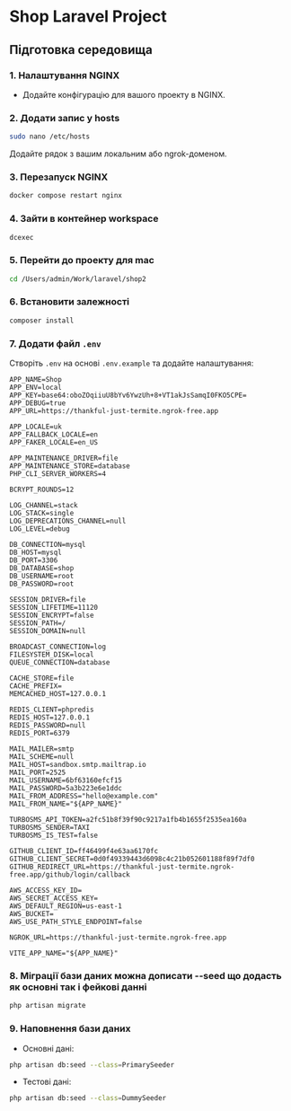 # Shop Laravel Project

## Підготовка середовища

### 1. Налаштування NGINX
- Додайте конфігурацію для вашого проекту в NGINX.

### 2. Додати запис у hosts
```bash
sudo nano /etc/hosts
```
Додайте рядок з вашим локальним або ngrok-доменом.

### 3. Перезапуск NGINX
```bash
docker compose restart nginx
```

### 4. Зайти в контейнер workspace
```bash
dcexec
```

### 5. Перейти до проекту для mac
```bash
cd /Users/admin/Work/laravel/shop2
```

### 6. Встановити залежності
```bash
composer install
```

### 7. Додати файл `.env`
Створіть `.env` на основі `.env.example` та додайте налаштування:

```dotenv
APP_NAME=Shop
APP_ENV=local
APP_KEY=base64:oboZOqiiuU8bYv6YwzUh+8+VT1akJsSamqI0FKO5CPE=
APP_DEBUG=true
APP_URL=https://thankful-just-termite.ngrok-free.app

APP_LOCALE=uk
APP_FALLBACK_LOCALE=en
APP_FAKER_LOCALE=en_US

APP_MAINTENANCE_DRIVER=file
APP_MAINTENANCE_STORE=database
PHP_CLI_SERVER_WORKERS=4

BCRYPT_ROUNDS=12

LOG_CHANNEL=stack
LOG_STACK=single
LOG_DEPRECATIONS_CHANNEL=null
LOG_LEVEL=debug

DB_CONNECTION=mysql
DB_HOST=mysql
DB_PORT=3306
DB_DATABASE=shop
DB_USERNAME=root
DB_PASSWORD=root

SESSION_DRIVER=file
SESSION_LIFETIME=11120
SESSION_ENCRYPT=false
SESSION_PATH=/
SESSION_DOMAIN=null

BROADCAST_CONNECTION=log
FILESYSTEM_DISK=local
QUEUE_CONNECTION=database

CACHE_STORE=file
CACHE_PREFIX=
MEMCACHED_HOST=127.0.0.1

REDIS_CLIENT=phpredis
REDIS_HOST=127.0.0.1
REDIS_PASSWORD=null
REDIS_PORT=6379

MAIL_MAILER=smtp
MAIL_SCHEME=null
MAIL_HOST=sandbox.smtp.mailtrap.io
MAIL_PORT=2525
MAIL_USERNAME=6bf63160efcf15
MAIL_PASSWORD=5a3b223e6e1ddc
MAIL_FROM_ADDRESS="hello@example.com"
MAIL_FROM_NAME="${APP_NAME}"

TURBOSMS_API_TOKEN=a2fc51b8f39f90c9217a1fb4b1655f2535ea160a
TURBOSMS_SENDER=TAXI
TURBOSMS_IS_TEST=false

GITHUB_CLIENT_ID=ff46499f4e63aa6170fc
GITHUB_CLIENT_SECRET=0d0f49339443d6098c4c21b052601188f89f7df0
GITHUB_REDIRECT_URL=https://thankful-just-termite.ngrok-free.app/github/login/callback

AWS_ACCESS_KEY_ID=
AWS_SECRET_ACCESS_KEY=
AWS_DEFAULT_REGION=us-east-1
AWS_BUCKET=
AWS_USE_PATH_STYLE_ENDPOINT=false

NGROK_URL=https://thankful-just-termite.ngrok-free.app

VITE_APP_NAME="${APP_NAME}"
```

### 8. Міграції бази даних можна дописати --seed що додасть як основні так і фейкові данні
```bash
php artisan migrate
```

### 9. Наповнення бази даних
- Основні дані:
```bash
php artisan db:seed --class=PrimarySeeder
```
- Тестові дані:
```bash
php artisan db:seed --class=DummySeeder
```

